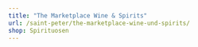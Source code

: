 ```yaml
---
title: "The Marketplace Wine & Spirits"
url: /saint-peter/the-marketplace-wine-und-spirits/
shop: Spirituosen
---
```

